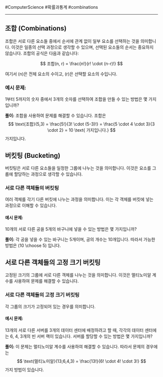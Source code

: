#ComputerScience #확률과통계 #combinations

---
## 조합 (Combinations)

조합은 서로 다른 요소들 중에서 순서에 관계 없이 일부 요소를 선택하는 것을 의미합니다. 이것은 일종의 선택 과정으로 생각할 수 있으며, 선택된 요소들의 순서는 중요하지 않습니다. 조합의 공식은 다음과 같습니다:

$$
조합(n, r) = \frac{n!}{r! \cdot (n-r)!}
$$

여기서 \(n\)은 전체 요소의 수이고, \(r\)은 선택할 요소의 수입니다.

### 예시 문제:
1부터 5까지의 숫자 중에서 3개의 숫자를 선택하여 조합을 만들 수 있는 방법은 몇 가지입니까?

**풀이:**
조합을 사용하여 문제를 해결할 수 있습니다. 조합은$$
\text{조합}(5,3) = \frac{5!}{3! \cdot (5-3)!} = \frac{5 \cdot 4 \cdot 3}{3 \cdot 2} = 10 \text{ 가지입니다.}
$$가지입니다.

## 버킷팅 (Bucketing)

버킷팅은 서로 다른 요소들을 일정한 그룹에 나누는 것을 의미합니다. 이것은 요소를 그룹에 할당하는 과정으로 생각할 수 있습니다.

### 서로 다른 객체들의 버킷팅

여러 객체를 각기 다른 버킷에 나누는 과정을 의미합니다. 이는 각 객체를 버킷에 넣는 과정으로 이해할 수 있습니다.

#### 예시 문제:
10개의 서로 다른 공을 5개의 바구니에 넣을 수 있는 방법은 몇 가지입니까?

**풀이:**
각 공을 넣을 수 있는 바구니는 5개이며, 공의 개수는 10개입니다. 따라서 가능한 방법은 \(10 \choose 5\) 입니다.

## 서로 다른 객체들의 고정 크기 버킷팅

고정된 크기의 그룹에 서로 다른 객체를 나누는 것을 의미합니다. 이것은 멀티노미알 계수를 사용하여 문제를 해결할 수 있습니다.

### 서로 다른 객체들의 고정 크기 버킷팅

각 그룹의 크기가 고정되어 있는 경우를 의미합니다.

#### 예시 문제:
13개의 서로 다른 서버를 3개의 데이터 센터에 배정하려고 할 때, 각각의 데이터 센터에는 6, 4, 3개의 빈 서버 랙이 있습니다. 서버를 할당할 수 있는 방법은 몇 가지입니까?

**풀이:**
이 문제는 멀티노미알 계수를 사용하여 해결할 수 있습니다. 따라서 문제의 경우에는 $$
\text{멀티노미알}(13;6,4,3) = \frac{13!}{6! \cdot 4! \cdot 3!}
$$가지 방법이 있습니다.
